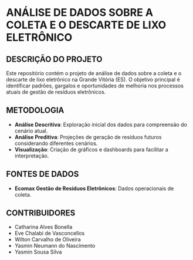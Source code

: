 # ANÁLISE DE DADOS SOBRE A COLETA E O DESCARTE DE LIXO ELETRÔNICO

## DESCRIÇÃO DO PROJETO
Este repositório contém o projeto de análise de dados sobre a coleta e o descarte de lixo eletrônico na Grande Vitória (ES). O objetivo principal é identificar padrões, gargalos e oportunidades de melhoria nos processos atuais de gestão de resíduos eletrônicos.

## METODOLOGIA

- **Análise Descritiva**: Exploração inicial dos dados para compreensão do cenário atual.
- **Análise Preditiva**: Projeções de geração de resíduos futuros considerando diferentes cenários.
- **Visualização**: Criação de gráficos e dashboards para facilitar a interpretação.

## FONTES DE DADOS

- **Ecomax Gestão de Resíduos Eletrônicos**: Dados operacionais de coleta.

## CONTRIBUIDORES

- Catharina Alves Bonella
- Eve Chalabi de Vasconcellos
- Wilton Carvalho de Oliveira
- Yasmin Neumann do Nascimento
- Yasmin Sousa Silva
